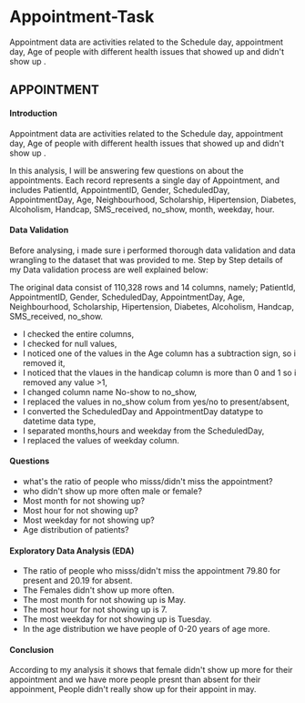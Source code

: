 # Appointment-Task
Appointment data are activities related to the Schedule day, appointment day, Age of people with different health issues that showed up and didn't show up .
## APPOINTMENT 

#### Introduction

Appointment data are activities related to the Schedule day, appointment day, Age of people with different health issues that showed up and didn't show up .

In this analysis, I will be answering few questions on about the appointments. Each record represents a single day of Appointment, and includes PatientId, AppointmentID, Gender, ScheduledDay, AppointmentDay, Age, Neighbourhood, Scholarship, Hipertension, Diabetes, Alcoholism, Handcap, SMS_received, no_show, month, weekday, hour.

#### Data Validation

Before analysing, i made sure i performed thorough data validation and data wrangling to the dataset that was provided to me. Step by Step details of my Data validation process are well explained below:

The original data consist of 110,328 rows and 14 columns, namely; PatientId, AppointmentID, Gender, ScheduledDay, AppointmentDay, Age, Neighbourhood, Scholarship, Hipertension, Diabetes, Alcoholism, Handcap, SMS_received, no_show.

* I checked the entire columns,
* I checked for null values,
* I noticed one of the values in the Age column has a subtraction sign, so i removed it,
* I noticed that the vlaues in the handicap column is more than 0 and 1 so i removed any value >1,
* I changed column name No-show to no_show,
* I replaced the values in no_show colum from yes/no to present/absent,
* I converted the ScheduledDay and AppointmentDay datatype to datetime data type,
* I separated months,hours and weekday from the ScheduledDay,
* I replaced the values of weekday column.


#### Questions

* what's the ratio of people who misss/didn't miss the appointment?
* who didn't show up more often male or female?
* Most month for not showing up?
* Most hour for not showing up?
* Most weekday for not showing up?
* Age distribution of patients?


#### Exploratory Data Analysis (EDA)

* The ratio of people who misss/didn't miss the appointment 79.80 for present and 20.19 for absent.
* The Females didn't show up more often.
* The most month for not showing up is May.
* The most hour for not showing up is 7.
* The most weekday for not showing up is Tuesday.
* In the age distribution we have people of 0-20 years of age more.


#### Conclusion

According to my analysis it shows that female didn't show up more for their appointment and we have more people presnt than absent for their appoinment, People didn't really show up for their appoint in may.
